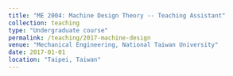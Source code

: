 ```yaml
---
title: "ME 2004: Machine Design Theory -- Teaching Assistant"
collection: teaching
type: "Undergraduate course"
permalink: /teaching/2017-machine-design
venue: "Mechanical Engineering, National Taiwan University"
date: 2017-01-01
location: "Taipei, Taiwan"
---
```


